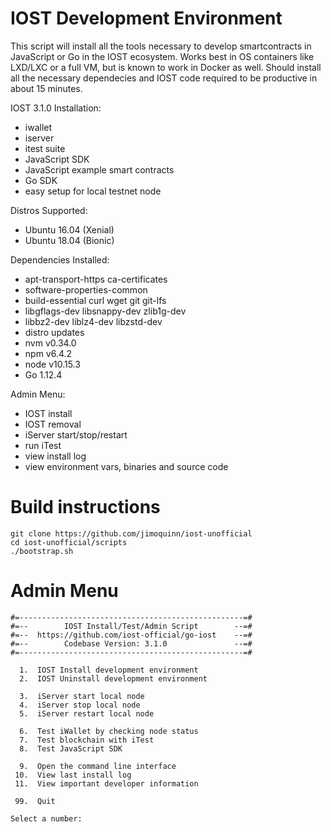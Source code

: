 
#          IOST Development Environment

  This script will install all the tools necessary to develop 
  smartcontracts in JavaScript or Go in the IOST ecosystem.
  Works best in OS containers like LXD/LXC or a full VM, but
  is known to work in Docker as well.  Should install all the 
  necessary dependecies and IOST code required to be productive 
  in about 15 minutes.

   IOST 3.1.0 Installation:
   -  iwallet
   -  iserver
   -  itest suite
   -  JavaScript SDK
   -  JavaScript example smart contracts
   -  Go SDK
   -  easy setup for local testnet node

   Distros Supported:
   -  Ubuntu 16.04 (Xenial)
   -  Ubuntu 18.04 (Bionic)

   Dependencies Installed:
   -  apt-transport-https ca-certificates
   -  software-properties-common
   -  build-essential curl wget git git-lfs
   -  libgflags-dev libsnappy-dev zlib1g-dev
   -  libbz2-dev liblz4-dev libzstd-dev
   -  distro updates
   -  nvm v0.34.0
   -  npm v6.4.2
   -  node v10.15.3
   -  Go 1.12.4

   Admin Menu:
   -  IOST install
   -  IOST removal
   -  iServer start/stop/restart
   -  run iTest
   -  view install log  
   -  view environment vars, binaries and source code


  #  Build instructions
  ```
  git clone https://github.com/jimoquinn/iost-unofficial
  cd iost-unofficial/scripts
  ./bootstrap.sh
  ```


  #  Admin Menu
  ```
  #=--------------------------------------------------=#
  #=--        IOST Install/Test/Admin Script        --=#
  #=--  https://github.com/iost-official/go-iost    --=#
  #=--        Codebase Version: 3.1.0               --=#
  #=--------------------------------------------------=#

    1.  IOST Install development environment
    2.  IOST Uninstall development environment

    3.  iServer start local node
    4.  iServer stop local node
    5.  iServer restart local node

    6.  Test iWallet by checking node status
    7.  Test blockchain with iTest
    8.  Test JavaScript SDK

    9.  Open the command line interface
   10.  View last install log
   11.  View important developer information

   99.  Quit

  Select a number:
  ```

